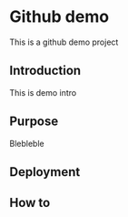 # Github demo

This is a github demo project

## Introduction

This is demo intro

## Purpose

Blebleble

## Deployment

## How to
